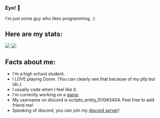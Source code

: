 ### Eyo! 👋

I'm just some guy who likes programming. :)

## Here are my stats:
<img src="https://github-readme-stats.vercel.app/api?username=JustAProgrammer01234&&show_icons=true&title_color=ffffff&icon_color=bb2acf&text_color=daf7dc&bg_color=151515">
<img src="https://github-readme-stats.vercel.app/api/top-langs/?username=JustAProgrammer01234&layout=compact">

## Facts about me:
- I'm a high school student. 
- I LOVE playing Doom. (You can clearly see that because of my pfp but idc.) 
- I usually code when I feel like it. 
- I'm currently working on a [game](https://github.com/JustAProgrammer01234/Parkour). 
- My username on discord is scripto_entity_1010#3404. Feel free to add friend me!  
- Speaking of discord, you can join my [discord server](https://discord.gg/rZzKYBAdUp)!

<!--
**JustAProgrammer01234/JustAProgrammer01234** is a ✨ _special_ ✨ repository because its `README.md` (this file) appears on your GitHub profile.

Here are some ideas to get you started:

- 🔭 I’m currently working on ...
- 🌱 I’m currently learning ...
- 👯 I’m looking to collaborate on ...
- 🤔 I’m looking for help with ...
- 💬 Ask me about ...
- 📫 How to reach me: ...
- 😄 Pronouns: ...
- ⚡ Fun fact: ...
-->
